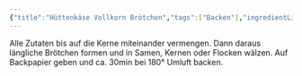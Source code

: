 ```yaml
---
{"title":"Hüttenkäse Vollkorn Brötchen","tags":["Backen"],"ingredientList":[{"title":"4 Brötchen","ingredients":["200g Hüttenkäse / körniger Frischkäse","120g Vollkornmehl","25g geschrotete Leinsamen","1 TL Backpulver","½ TL Salz","ca. 50g Samen, Haferflocken, Kerne, ..."]}]}
---
```

Alle Zutaten bis auf die Kerne miteinander vermengen. Dann daraus längliche Brötchen formen und in Samen, Kernen oder Flocken wälzen. Auf Backpapier geben und ca. 30min bei 180° Umluft backen.